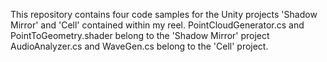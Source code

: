 This repository contains four code samples for the Unity projects 'Shadow Mirror' and 'Cell' contained within my reel.
PointCloudGenerator.cs and PointToGeometry.shader belong to the 'Shadow Mirror' project
AudioAnalyzer.cs and WaveGen.cs belong to the 'Cell' project.
